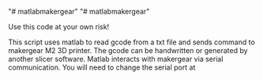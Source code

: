 "# matlabmakergear" 
"# matlabmakergear" 

Use this code at your own risk!

This script uses matlab to read gcode from a txt file and sends command to makergear M2 3D printer. The gcode can be handwritten or generated by another slicer software. Matlab interacts with makergear via serial communication. You will need to change the serial port at 
